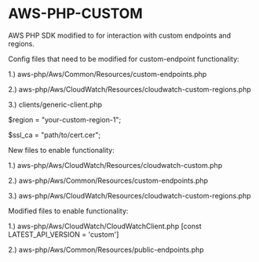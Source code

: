 AWS-PHP-CUSTOM
==============

AWS PHP SDK modified to for interaction with custom endpoints and regions.

Config files that need to be modified for custom-endpoint functionality:

1.) aws-php/Aws/Common/Resources/custom-endpoints.php 

2.) aws-php/Aws/CloudWatch/Resources/cloudwatch-custom-regions.php

3.) clients/generic-client.php

  $region = "your-custom-region-1";

  $ssl_ca = "path/to/cert.cer";

New files to enable functionality:

1.) aws-php/Aws/CloudWatch/Resources/cloudwatch-custom.php

2.) aws-php/Aws/Common/Resources/custom-endpoints.php 

3.)	aws-php/Aws/CloudWatch/Resources/cloudwatch-custom-regions.php

Modified files to enable functionality:

1.) aws-php/Aws/CloudWatch/CloudWatchClient.php [const LATEST_API_VERSION = 'custom']

2.) aws-php/Aws/Common/Resources/public-endpoints.php


